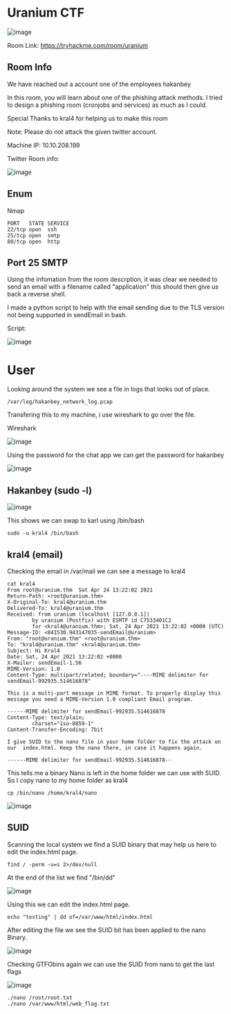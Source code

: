 # Uranium CTF 

![image](https://user-images.githubusercontent.com/5285547/130351555-c19838de-5d73-404a-9f39-58046e63a6e6.png)

Room Link: https://tryhackme.com/room/uranium

## Room Info

We have reached out a account one of the employees
hakanbey

In this room, you will learn about one of the phishing attack methods. I tried to design a phishing room (cronjobs and services) as much as I could.

Special Thanks to kral4 for helping us to make this room

Note: Please do not attack the given twitter account.

Machine IP: 10.10.208.199

Twitter Room info: 

![image](https://user-images.githubusercontent.com/5285547/130351618-ac5d9c8c-b93c-44a7-8b3e-f90f6528fc49.png)


## Enum

Nmap 

```
PORT   STATE SERVICE
22/tcp open  ssh
25/tcp open  smtp
80/tcp open  http
```

## Port 25 SMTP 

Using the infomation from the room descrption, it was clear we needed to send an email with a filename called "application" this should then give us back a reverse shell. 

I made a python script to help with the email sending due to the TLS version not being supported in sendEmail in bash. 

Script: 

![image](https://user-images.githubusercontent.com/5285547/130352359-01b7f506-12d9-4b09-b1d8-3952cf997767.png)

# User

Looking around the system we see a file in logs that looks out of place. 

```
/var/log/hakanbey_network_log.pcap
```

Transfering this to my machine, i use wireshark to go over the file. 

Wireshark

![image](https://user-images.githubusercontent.com/5285547/130352595-0d944e8d-5665-4b46-822c-0b50d9fe90cd.png)

Using the password for the chat app we can get the password for hakanbey

![image](https://user-images.githubusercontent.com/5285547/130352637-256f577c-181c-4837-8aff-a105e7b03c5d.png)

## Hakanbey (sudo -l)

![image](https://user-images.githubusercontent.com/5285547/130352655-3fc2780f-429b-438d-9232-94db73adeb77.png)

This shows we can swap to karl using /bin/bash

```
sudo -u kral4 /bin/bash
```

## kral4 (email) 

Checking the email in /var/mail we can see a message to kral4

```
cat kral4 
From root@uranium.thm  Sat Apr 24 13:22:02 2021
Return-Path: <root@uranium.thm>
X-Original-To: kral4@uranium.thm
Delivered-To: kral4@uranium.thm
Received: from uranium (localhost [127.0.0.1])
        by uranium (Postfix) with ESMTP id C7533401C2
        for <kral4@uranium.thm>; Sat, 24 Apr 2021 13:22:02 +0000 (UTC)
Message-ID: <841530.943147035-sendEmail@uranium>
From: "root@uranium.thm" <root@uranium.thm>
To: "kral4@uranium.thm" <kral4@uranium.thm>
Subject: Hi Kral4
Date: Sat, 24 Apr 2021 13:22:02 +0000
X-Mailer: sendEmail-1.56
MIME-Version: 1.0
Content-Type: multipart/related; boundary="----MIME delimiter for sendEmail-992935.514616878"

This is a multi-part message in MIME format. To properly display this message you need a MIME-Version 1.0 compliant Email program.

------MIME delimiter for sendEmail-992935.514616878
Content-Type: text/plain;
        charset="iso-8859-1"
Content-Transfer-Encoding: 7bit

I give SUID to the nano file in your home folder to fix the attack on our  index.html. Keep the nano there, in case it happens again.

------MIME delimiter for sendEmail-992935.514616878--
```

This tells me a binary Nano is left in the home folder we can use with SUID.  
So I copy nano to my home folder as kral4

```
cp /bin/nano /home/kral4/nano
```

![image](https://user-images.githubusercontent.com/5285547/130352801-28694d94-47f7-49e3-ab18-e304a757cf9c.png)

## SUID

Scanning the local system we find a SUID binary that may help us here to edit the index.html page. 

```
find / -perm -u=s 2>/dev/null
```

At the end of the list we find "/bin/dd"

![image](https://user-images.githubusercontent.com/5285547/130369284-7735f420-3cdb-4f4c-82d8-ad5047d711b0.png)

Using this we can edit the index.html page. 

```
echo "testing" | dd of=/var/www/html/index.html
```

After editing the file we see the SUID bit has been applied to the nano Binary. 

![image](https://user-images.githubusercontent.com/5285547/130369358-6c117e8b-f385-4c45-8c7f-0dfcee3266f1.png)

Checking GTFObins again we can use the SUID from nano to get the last flags

![image](https://user-images.githubusercontent.com/5285547/130369372-ff561416-7eb9-43ab-af23-b5de60b0accc.png)


```
./nano /root/root.txt
./nano /var/www/html/web_flag.txt
```
